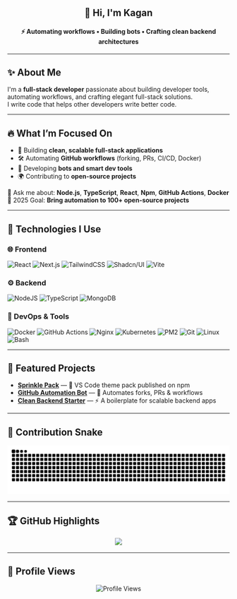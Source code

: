 <!-- Header -->
<h2 align="center">👋 Hi, I'm <strong>Kagan</strong></h2>
<h4 align="center">⚡ Automating workflows • Building bots • Crafting clean backend architectures</h4>

---

## ✨ About Me  
I'm a **full-stack developer** passionate about building developer tools, automating workflows, and crafting elegant full-stack solutions.  
I write code that helps other developers write better code.  

---

## 🔥 What I’m Focused On
- 🚀 Building **clean, scalable full-stack applications**  
- 🛠️ Automating **GitHub workflows** (forking, PRs, CI/CD, Docker)  
- 🤖 Developing **bots and smart dev tools**  
- 🌍 Contributing to **open-source projects**  

💬 Ask me about: **Node.js**, **TypeScript**, **React**, **Npm**, **GitHub Actions**, **Docker**  
🎯 2025 Goal: **Bring automation to 100+ open-source projects**  

---

## 🚀 Technologies I Use

### 🌐 Frontend
![React](https://img.shields.io/badge/-React-61DAFB?style=for-the-badge&logo=react)
![Next.js](https://img.shields.io/badge/-Next.js-000000?style=for-the-badge&logo=nextdotjs)
![TailwindCSS](https://img.shields.io/badge/-TailwindCSS-38B2AC?style=for-the-badge&logo=tailwindcss)
![Shadcn/UI](https://img.shields.io/badge/-Shadcn%2FUI-000000?style=for-the-badge&logo=shadcnui)
![Vite](https://img.shields.io/badge/-Vite-646CFF?style=for-the-badge&logo=vite)

### ⚙️ Backend
![NodeJS](https://img.shields.io/badge/-NodeJS-339933?style=for-the-badge&logo=nodedotjs)
![TypeScript](https://img.shields.io/badge/-TypeScript-007ACC?style=for-the-badge&logo=typescript)
![MongoDB](https://img.shields.io/badge/-MongoDB-47A248?style=for-the-badge&logo=mongodb)

### 🚀 DevOps & Tools
![Docker](https://img.shields.io/badge/-Docker-2496ED?style=for-the-badge&logo=docker)
![GitHub Actions](https://img.shields.io/badge/-GitHub%20Actions-2088FF?style=for-the-badge&logo=githubactions)
![Nginx](https://img.shields.io/badge/-Nginx-009639?style=for-the-badge&logo=nginx)
![Kubernetes](https://img.shields.io/badge/-Kubernetes-326CE5?style=for-the-badge&logo=kubernetes)
![PM2](https://img.shields.io/badge/-PM2-2B037A?style=for-the-badge&logo=pm2)
![Git](https://img.shields.io/badge/-Git-F05032?style=for-the-badge&logo=git)
![Linux](https://img.shields.io/badge/-Linux-FCC624?style=for-the-badge&logo=linux)
![Bash](https://img.shields.io/badge/-Bash-4EAA25?style=for-the-badge&logo=gnubash)

---

## 📌 Featured Projects
- [**Sprinkle Pack**](https://www.npmjs.com/package/sprinklepack) — 🎨 VS Code theme pack published on npm  
- [**GitHub Automation Bot**](#) — 🤖 Automates forks, PRs & workflows  
- [**Clean Backend Starter**](#) — ⚡ A boilerplate for scalable backend apps  

---

## 🐍 Contribution Snake
<div align="center">
  <picture>
    <source media="(prefers-color-scheme: dark)" srcset="https://raw.githubusercontent.com/kgnio/kgnio/output/github-contribution-grid-snake-dark.svg" />
    <img alt="snake animation" src="https://raw.githubusercontent.com/kgnio/kgnio/output/github-contribution-grid-snake.svg" />
  </picture>
</div>

---

## 🏆 GitHub Highlights
<p align="center">
  <img src="https://github-readme-stats.vercel.app/api/top-langs/?username=kgnio&layout=compact&theme=dracula" height="150" />
</p>

---

## 👀 Profile Views
<p align="center">
  <img src="https://komarev.com/ghpvc/?username=kgnio&label=Profile%20views&color=2ecc71&style=flat" alt="Profile Views" />
</p>
